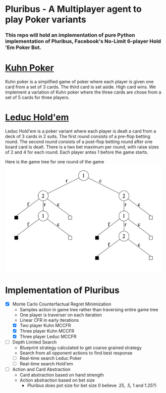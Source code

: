 # Pluribus - A Multiplayer agent to play Poker variants
### This repo will hold an implementation of pure Python implementation of Pluribus, Facebook's No-Limit 6-player Hold 'Em Poker Bot.

[Kuhn Poker](https://en.wikipedia.org/wiki/Kuhn_poker) 
===
Kuhn poker is a simplified game of poker where each player is given one card from a set of 3 cards. The third card is set aside. High card wins. We implement a variation of Kuhn poker where the three cards are chose from a set of 5 cards for three players. 

[Leduc Hold'em](http://poker.cs.ualberta.ca/publications/UAI05.pdf)
===
Leduc Hold'em is a poker variant where each player is dealt a card from a deck of 3 cards in 2 suits. The first round consists of a pre-flop betting round. The second round consists of a post-flop betting round after one board card is dealt. There is a two bet maximum per round, with raise sizes of 2 and 4 for each round. Each player antes 1 before the game starts.

Here is the game tree for one round of the game
![Leduc Tree](resources/images/leduc_tree.png "Leduc Hold'em One Round Tree")


Implementation of Pluribus
===================================
- [X] Monte Carlo Counterfactual Regret Minimization
    * Samples action in game tree rather than traversing entire game tree
    * One player is traverser on each iteration
    * Linear CFR in early iterations
    - [x] Two player Kuhn MCCFR
    - [x] Three player Kuhn MCCFR
    - [x] Three player Leduc MCCFR

- [ ] Depth Limited Search
    * Blueprint strategy calculated to get coarse grained strategy
    * Search from all opponent actions to find best response
    - [ ] Real-time search Leduc Poker
    - [ ] Real-time search Hold'em

- [ ] Action and Card Abstraction
    * Card abstraction based on hand strength
    * Action abstraction based on bet size
        * Pluribus does pot size for bet size (I believe .25, .5, 1 and 1.25?)
 

